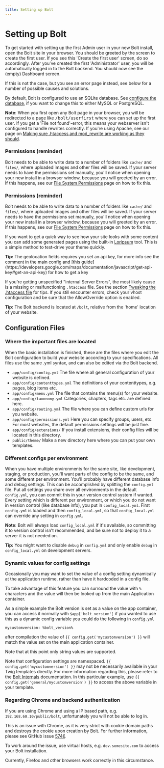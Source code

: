 ```yaml
---
title: Setting up Bolt
---
```

Setting up Bolt
===============

To get started with setting up the first Admin user in your new Bolt install,
open the Bolt site in your browser. You should be greeted by the screen to
create the first user. If you see this 'Create the first user' screen, do so
accordingly. After you've created the first 'Administrator' user, you will be
automatically logged in to the Bolt backend. You should now see the (empty)
Dashboard screen.

If this is not the case, but you see an error page instead, see below for a
number of possible causes and solutions.

By default, Bolt is configured to use an SQLite database. See
[configure the database](database), if you want to change this to either MySQL
or PostgreSQL.

<p class="note"><strong>Note:</strong> When you first open any Bolt page in your
browser, you will be redirected to a page like <tt>/bolt/userfirst</tt> where
you can set up the first user. If you get a 'File not found'-error, this means
your webserver isn't configured to handle rewrites correctly. If you're using
Apache, see our page on <a href="../howto/making-sure-htaccess-works">Making
sure .htaccess and mod_rewrite are working as they should</a>.</p>

### Permissions (reminder)

Bolt needs to be able to write data to a number of folders like `cache/` and
`files/`, where uploaded images and other files will be saved. If your server
needs to have the permissions set manually, you'll notice when opening your new
install in a browser window, because you will greeted by an error. If this
happens, see our [File System Permissions](permissions) page on how to fix this.

### Permissions (reminder)

Bolt needs to be able to write data to a number of folders like `cache/` and
`files/`, where uploaded images and other files will be saved. If your server
needs to have the permissions set manually, you'll notice when opening your new
install in a browser window, because you will greeted by an error. If this
happens, see our [File System Permissions](permissions) page on how to fix this.

If you want to get a quick way to see how your site looks with some content you
can add some generated pages using the built-in [Loripsum](http://loripsum.net)
tool. This is a simple method to test-drive your theme quickly.

<p class="tip"><strong>Tip:</strong> The geolocation fields requires you
set an api key, for more info see the comment in the main config and
[this guide](https://developers.google.com/maps/documentation/javascript/get-api-key#get-an-api-key)
for how to get a key</p>

If you're getting unspecified "Internal Server Errors", the most likely cause
is a missing or malfunctioning `.htaccess` file. See the section [Tweaking the
.htaccess file](../installation/webserver/apache) for tips. If you still
encounter errors, check your vhost configuration and be sure that the
AllowOverride option is enabled.

<p class="tip"><strong>Tip:</strong> The Bolt backend is located at
<code>/bolt</code>, relative from the 'home' location of your website.</p>

Configuration Files
-------------------

### Where the important files are located

When the basic installation is finished, these are the files where you edit the
Bolt configuration to build your website according to your specifications.
All files use the same .yml syntax, and can also be edited via the Bolt backend.

  - `app/config/config.yml`  The file where all general configuration of your website is defined.
  - `app/config/contenttypes.yml` The definitions of your contenttypes, e.g. pages, blog items etc.
  - `app/config/menu.yml` The file that contains the menu(s) for your website.
  - `app/config/taxonomy.yml` Categories, chapters, tags etc. are defined here.
  - `app/config/routing.yml` The file where you can define custom urls for you website.
  - `app/config/permissions.yml` Here you can specify groups, users, etc. For most websites, the default permissions settings will be just fine.
  - `app/config/extensions/` If you install extensions, their config files will be located in this directory.
  - `public/theme/` Make a new directory here where you can put your own templates.

### Different configs per environment

When you have multiple environments for the same site, like development,
staging, or production, you'll want parts of the config to be the same, and
some different per environment. You'll probably have different database info
and debug settings. This can be accomplished by splitting the `config.yml`
file. Put all settings you share over all environments in the default
`config.yml`, you can commit this in your version control system if wanted.
Every setting which is different per environment, or which you do not want in
version control (like database info), you put in `config_local.yml`. First
`config.yml` is loaded and then `config_local.yml`, so  that `config_local.yml`
can override any setting in `config.yml`.

**Note:**
Bolt will always load `config_local.yml` if it's available, so committing it to
version control isn't recommended, and be sure not to deploy it to a server it
is not needed on.

<p class="tip"><strong>Tip:</strong> You might want to disable <code>debug</code> in
<code>config.yml</code> and only enable <code>debug</code> in <code>config_local.yml</code>
on development servers.</p>


### Dynamic values for config settings

Occasionally you may want to set the value of a config setting dynamically at the
application runtime, rather than have it hardcoded in a config file.

To take advantage of this feature you can surround the value with `%` characters
and the value will then be looked up from the main Application container.

As a simple example the Bolt version is set as a value on the app container,
you can access it normally with `$app['bolt_version']` if you wanted to use
this as a dynamic config variable you could do the following in `config.yml`

```
mycustomversion: %bolt_version%
```

after compilation the value of `{{ config.get('mycustomversion') }}` will match
the value set on the main application container.

Note that at this point only string values are supported.

Note that configuration settings are namespaced. `{{ config.get('mycustomversion') }}`
may not be necessarily available in your Twig templates directly. For more information
regarding this, please refer to the [Bolt Internals](../internals/container-service-references#app-config)
documentation. In this particular example, use `{{ config.get('general/mycustomversion') }}`
to access the above variable in your template.

### Regarding Chrome and backend authentication

If you are using Chrome and using a IP based path, e.g. `192.168.60.10/public/bolt`,
unfortunately you will not be able to log in.

This is an issue with Chrome, as it is very strict with cookie domain paths and
destroys the cookie upon creation by Bolt. For further information, please see
GitHub issue [5746](https://github.com/bolt/bolt/issues/5746).

To work around the issue, use virtual hosts, e.g. `dev.somesite.com` to access
your Bolt installation.

Currently, Firefox and other browsers work correctly in this circumstance.

